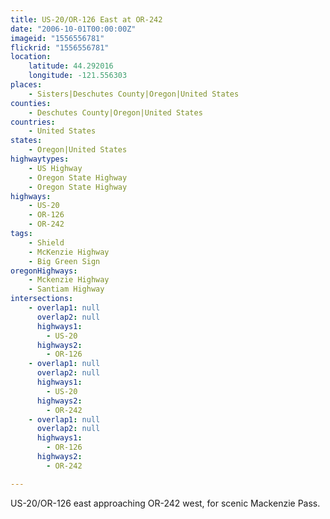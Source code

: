 ```yaml
---
title: US-20/OR-126 East at OR-242
date: "2006-10-01T00:00:00Z"
imageid: "1556556781"
flickrid: "1556556781"
location:
    latitude: 44.292016
    longitude: -121.556303
places:
    - Sisters|Deschutes County|Oregon|United States
counties:
    - Deschutes County|Oregon|United States
countries:
    - United States
states:
    - Oregon|United States
highwaytypes:
    - US Highway
    - Oregon State Highway
    - Oregon State Highway
highways:
    - US-20
    - OR-126
    - OR-242
tags:
    - Shield
    - McKenzie Highway
    - Big Green Sign
oregonHighways:
    - Mckenzie Highway
    - Santiam Highway
intersections:
    - overlap1: null
      overlap2: null
      highways1:
        - US-20
      highways2:
        - OR-126
    - overlap1: null
      overlap2: null
      highways1:
        - US-20
      highways2:
        - OR-242
    - overlap1: null
      overlap2: null
      highways1:
        - OR-126
      highways2:
        - OR-242

---
```

US-20/OR-126 east approaching OR-242 west, for scenic Mackenzie Pass.